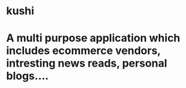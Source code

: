 # kushi
# A multi purpose application which includes ecommerce vendors, intresting news reads, personal blogs....
